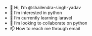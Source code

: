 - 👋 Hi, I’m @shailendra-singh-yadav
- 👀 I’m interested in python
- 🌱 I’m currently learning laravel 
- 💞️ I’m looking to collaborate on python
- 📫 How to reach me through email

<!---
shailendra-singh-yadav/shailendra-singh-yadav is a ✨ special ✨ repository because its `README.md` (this file) appears on your GitHub profile.
You can click the Preview link to take a look at your changes.
--->
